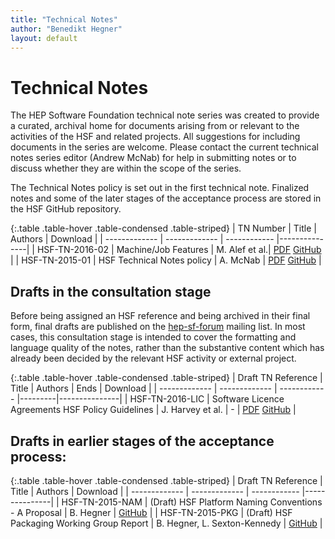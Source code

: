 ```yaml
---
title: "Technical Notes"
author: "Benedikt Hegner"
layout: default
---
```


# Technical Notes

The HEP Software Foundation technical note series was created to provide a curated, archival home for documents arising from or relevant to the activities of the HSF and related projects. All suggestions for including documents in the series are welcome. Please contact the current technical notes series editor (Andrew McNab) for help in submitting notes or to discuss whether they are within the scope of the series.

The Technical Notes policy is set out in the first technical note. Finalized notes and some of the later stages of the acceptance process are stored in the HSF GitHub repository.

{:.table .table-hover .table-condensed .table-striped}
| TN Number  | Title           | Authors     | Download    |
| ------------- | ------------- | ------------ |---------------|
| HSF-TN-2016-02  | Machine/Job Features  | M. Alef et al.| [PDF](https://github.com/HEP-SF/documents/blob/master/HSF-TN/2016-02/HSF-TN-2016-02.pdf) [GitHub](https://github.com/HEP-SF/documents/tree/master/HSF-TN/2016-02) |
| HSF-TN-2015-01  | HSF Technical Notes policy | A. McNab | [PDF](https://github.com/HEP-SF/documents/raw/master/HSF-TN/2015-01/HSF-TN-2015-01.pdf)  [GitHub](https://github.com/HEP-SF/documents/tree/master/HSF-TN/2015-01) |

## Drafts in the consultation stage

Before being assigned an HSF reference and being archived in their final form, final drafts are published on the [hep-sf-forum](http://groups.google.com/d/forum/hep-sf-forum) mailing list. In most cases, this consultation stage is intended to cover the formatting and language quality of the notes, rather than the substantive content which has already been decided by the relevant HSF activity or external project.

{:.table .table-hover .table-condensed .table-striped}
| Draft TN Reference  | Title           | Authors     | Ends    | Download    |
| ------------- | ------------- | ------------ |---------|---------------|
| HSF-TN-2016-LIC  | Software Licence Agreements HSF Policy Guidelines  | J. Harvey et al. | - | [PDF](https://github.com/HEP-SF/documents/blob/master/HSF-TN/2016-01/HSF-TN-2016-01.pdf)  [GitHub](https://github.com/HEP-SF/documents/tree/master/HSF-TN/2016-01) |

## Drafts in earlier stages of the acceptance process:

{:.table .table-hover .table-condensed .table-striped}
| Draft TN Reference  | Title           | Authors     | Download    |
| ------------- | ------------- | ------------ |---------------|
| HSF-TN-2015-NAM  | (Draft) HSF Platform Naming Conventions - A Proposal  | B. Hegner | [GitHub](https://github.com/HEP-SF/documents/tree/master/HSF-TN/draft-2015-NAM) |
| HSF-TN-2015-PKG  | (Draft) HSF Packaging Working Group Report  | B. Hegner, L. Sexton-Kennedy | [GitHub](https://github.com/HEP-SF/documents/tree/master/HSF-TN/draft-2015-PKG) |
